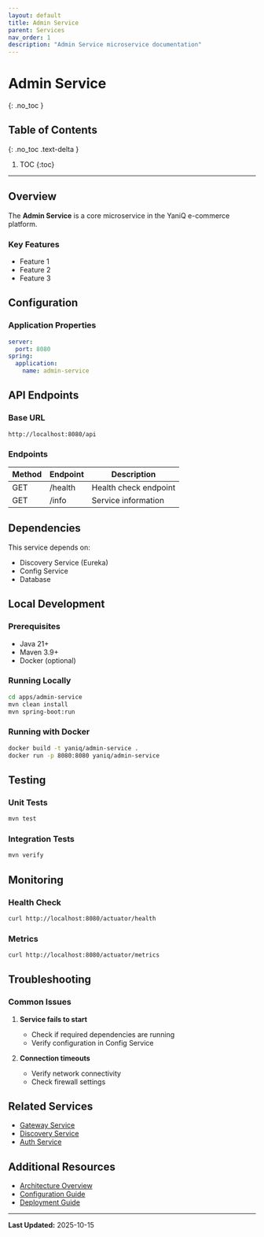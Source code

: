 ```yaml
---
layout: default
title: Admin Service
parent: Services
nav_order: 1
description: "Admin Service microservice documentation"
---
```


# Admin Service
{: .no_toc }

## Table of Contents
{: .no_toc .text-delta }

1. TOC
{:toc}

---

## Overview

The **Admin Service** is a core microservice in the YaniQ e-commerce platform.

### Key Features

- Feature 1
- Feature 2
- Feature 3

## Configuration

### Application Properties

```yaml
server:
  port: 8080
spring:
  application:
    name: admin-service
```

## API Endpoints

### Base URL

```
http://localhost:8080/api
```

### Endpoints

| Method | Endpoint | Description |
|--------|----------|-------------|
| GET | /health | Health check endpoint |
| GET | /info | Service information |

## Dependencies

This service depends on:

- Discovery Service (Eureka)
- Config Service
- Database

## Local Development

### Prerequisites

- Java 21+
- Maven 3.9+
- Docker (optional)

### Running Locally

```bash
cd apps/admin-service
mvn clean install
mvn spring-boot:run
```

### Running with Docker

```bash
docker build -t yaniq/admin-service .
docker run -p 8080:8080 yaniq/admin-service
```

## Testing

### Unit Tests

```bash
mvn test
```

### Integration Tests

```bash
mvn verify
```

## Monitoring

### Health Check

```bash
curl http://localhost:8080/actuator/health
```

### Metrics

```bash
curl http://localhost:8080/actuator/metrics
```

## Troubleshooting

### Common Issues

1. **Service fails to start**
   - Check if required dependencies are running
   - Verify configuration in Config Service

2. **Connection timeouts**
   - Verify network connectivity
   - Check firewall settings

## Related Services

- [Gateway Service](GATEWAY_SERVICE.md)
- [Discovery Service](DISCOVERY_SERVICE.md)
- [Auth Service](AUTH_SERVICE.md)

## Additional Resources

- [Architecture Overview](../pages/guides/ARCHITECTURE.md)
- [Configuration Guide](../pages/guides/CONFIGURATION.md)
- [Deployment Guide](../pages/guides/DEPLOYMENT.md)

---

**Last Updated:** 2025-10-15
